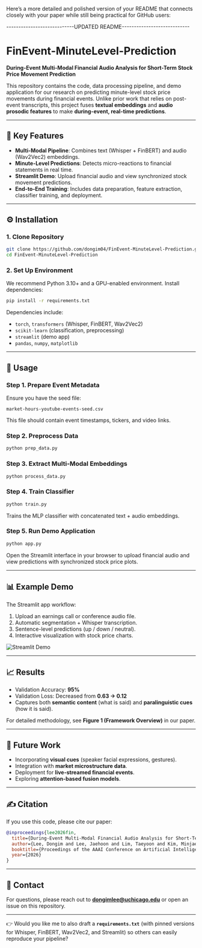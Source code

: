 Here’s a more detailed and polished version of your README that connects closely with your paper while still being practical for GitHub users:

\----------------------------UPDATED README----------------------------

# FinEvent-MinuteLevel-Prediction

**During-Event Multi-Modal Financial Audio Analysis for Short-Term Stock Price Movement Prediction**

This repository contains the code, data processing pipeline, and demo application for our research on predicting minute-level stock price movements during financial events. Unlike prior work that relies on post-event transcripts, this project fuses **textual embeddings** and **audio prosodic features** to make **during-event, real-time predictions**.

---

## 🔑 Key Features

* **Multi-Modal Pipeline**: Combines text (Whisper + FinBERT) and audio (Wav2Vec2) embeddings.
* **Minute-Level Predictions**: Detects micro-reactions to financial statements in real time.
* **Streamlit Demo**: Upload financial audio and view synchronized stock movement predictions.
* **End-to-End Training**: Includes data preparation, feature extraction, classifier training, and deployment.

---

## ⚙️ Installation

### 1. Clone Repository

```bash
git clone https://github.com/dongim04/FinEvent-MinuteLevel-Prediction.git
cd FinEvent-MinuteLevel-Prediction
```

### 2. Set Up Environment

We recommend Python 3.10+ and a GPU-enabled environment. Install dependencies:

```bash
pip install -r requirements.txt
```

Dependencies include:

* `torch`, `transformers` (Whisper, FinBERT, Wav2Vec2)
* `scikit-learn` (classification, preprocessing)
* `streamlit` (demo app)
* `pandas`, `numpy`, `matplotlib`

---

## 🚀 Usage

### Step 1. Prepare Event Metadata

Ensure you have the seed file:

```
market-hours-youtube-events-seed.csv
```

This file should contain event timestamps, tickers, and video links.

### Step 2. Preprocess Data

```bash
python prep_data.py
```

### Step 3. Extract Multi-Modal Embeddings

```bash
python process_data.py
```

### Step 4. Train Classifier

```bash
python train.py
```

Trains the MLP classifier with concatenated text + audio embeddings.

### Step 5. Run Demo Application

```bash
python app.py
```

Open the Streamlit interface in your browser to upload financial audio and view predictions with synchronized stock price plots.

---

## 📊 Example Demo

The Streamlit app workflow:

1. Upload an earnings call or conference audio file.
2. Automatic segmentation + Whisper transcription.
3. Sentence-level predictions (up / down / neutral).
4. Interactive visualization with stock price charts.

![Streamlit Demo](./assets/streamlit_interface.png)

---

## 📈 Results

* Validation Accuracy: **95%**
* Validation Loss: Decreased from **0.63 → 0.12**
* Captures both **semantic content** (what is said) and **paralinguistic cues** (how it is said).

For detailed methodology, see **Figure 1 (Framework Overview)** in our paper.

---

## 🔮 Future Work

* Incorporating **visual cues** (speaker facial expressions, gestures).
* Integration with **market microstructure data**.
* Deployment for **live-streamed financial events**.
* Exploring **attention-based fusion models**.

---

## ✍️ Citation

If you use this code, please cite our paper:

```bibtex
@inproceedings{lee2026fin,
  title={During-Event Multi-Modal Financial Audio Analysis for Short-Term Stock Price Movement Prediction},
  author={Lee, Dongim and Lee, Jaehoon and Lim, Taeyoon and Kim, Minjae and Yoo, Sungdong and Lee, Soonyoung and Ahn, Wonbin},
  booktitle={Proceedings of the AAAI Conference on Artificial Intelligence},
  year={2026}
}
```

---

## 📧 Contact

For questions, please reach out to **[dongimlee@uchicago.edu](mailto:dongimlee@uchicago.edu)** or open an issue on this repository.

---

👉 Would you like me to also draft a **`requirements.txt`** (with pinned versions for Whisper, FinBERT, Wav2Vec2, and Streamlit) so others can easily reproduce your pipeline?
